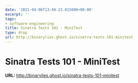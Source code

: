 ```yaml
---
date: '2021-04-06T13:40:23.015000+00:00'
excerpt: ''
tags:
- software-engineering
title: Sinatra Tests 101 - MiniTest
type: drop
url: http://binarylies.ghost.io/sinatra-tests-101-minitest
---
```


# Sinatra Tests 101 - MiniTest

**URL:** http://binarylies.ghost.io/sinatra-tests-101-minitest
